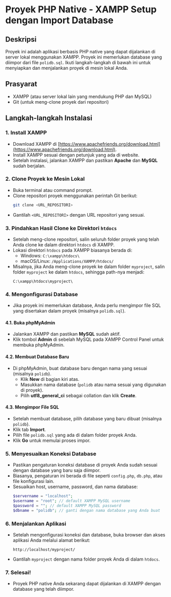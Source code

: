 # Proyek PHP Native - XAMPP Setup dengan Import Database

## Deskripsi

Proyek ini adalah aplikasi berbasis PHP native yang dapat dijalankan di server lokal menggunakan XAMPP. Proyek ini memerlukan database yang diimpor dari file `polidb.sql`. Ikuti langkah-langkah di bawah ini untuk menyiapkan dan menjalankan proyek di mesin lokal Anda.

## Prasyarat

- XAMPP (atau server lokal lain yang mendukung PHP dan MySQL)
- Git (untuk meng-clone proyek dari repositori)

## Langkah-langkah Instalasi

### 1. Install XAMPP
   - Download XAMPP di [https://www.apachefriends.org/download.html](https://www.apachefriends.org/download.html).
   - Install XAMPP sesuai dengan petunjuk yang ada di website.
   - Setelah instalasi, jalankan XAMPP dan pastikan **Apache** dan **MySQL** sudah berjalan.

### 2. Clone Proyek ke Mesin Lokal
   - Buka terminal atau command prompt.
   - Clone repositori proyek menggunakan perintah Git berikut:
     ```bash
     git clone <URL_REPOSITORI>
     ```
   - Gantilah `<URL_REPOSITORI>` dengan URL repositori yang sesuai.

### 3. Pindahkan Hasil Clone ke Direktori `htdocs`
   - Setelah meng-clone repositori, salin seluruh folder proyek yang telah Anda clone ke dalam direktori `htdocs` di XAMPP.
   - Lokasi direktori `htdocs` pada XAMPP biasanya berada di:
     - Windows: `C:\xampp\htdocs\`
     - macOS/Linux: `/Applications/XAMPP/htdocs/`
   - Misalnya, jika Anda meng-clone proyek ke dalam folder `myproject`, salin folder `myproject` ke dalam `htdocs`, sehingga path-nya menjadi:
     ```
     C:\xampp\htdocs\myproject\
     ```

### 4. Mengonfigurasi Database
   - Jika proyek ini memerlukan database, Anda perlu mengimpor file SQL yang disertakan dalam proyek (misalnya `polidb.sql`).
   
#### 4.1. Buka phpMyAdmin
   - Jalankan XAMPP dan pastikan **MySQL** sudah aktif.
   - Klik tombol **Admin** di sebelah MySQL pada XAMPP Control Panel untuk membuka phpMyAdmin.

#### 4.2. Membuat Database Baru
   - Di phpMyAdmin, buat database baru dengan nama yang sesuai (misalnya `polidb`).
     - Klik **New** di bagian kiri atas.
     - Masukkan nama database (`polidb` atau nama sesuai yang digunakan di proyek).
     - Pilih **utf8_general_ci** sebagai collation dan klik **Create**.

#### 4.3. Mengimpor File SQL
   - Setelah membuat database, pilih database yang baru dibuat (misalnya `polidb`).
   - Klik tab **Import**.
   - Pilih file `polidb.sql` yang ada di dalam folder proyek Anda.
   - Klik **Go** untuk memulai proses impor.

### 5. Menyesuaikan Koneksi Database
   - Pastikan pengaturan koneksi database di proyek Anda sudah sesuai dengan database yang baru saja diimpor.
   - Biasanya, pengaturan ini berada di file seperti `config.php`, `db.php`, atau file konfigurasi lain.
   - Sesuaikan host, username, password, dan nama database:
     ```php
     $servername = "localhost";
     $username = "root"; // default XAMPP MySQL username
     $password = ""; // default XAMPP MySQL password
     $dbname = "polidb"; // ganti dengan nama database yang Anda buat
     ```

### 6. Menjalankan Aplikasi
   - Setelah mengonfigurasi koneksi dan database, buka browser dan akses aplikasi Anda melalui alamat berikut:
     ```
     http://localhost/myproject/
     ```
   - Gantilah `myproject` dengan nama folder proyek Anda di dalam `htdocs`.

### 7. Selesai!
   - Proyek PHP native Anda sekarang dapat dijalankan di XAMPP dengan database yang telah diimpor.
